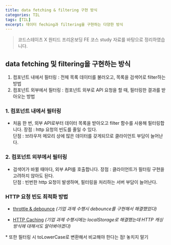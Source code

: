 ```yaml
---
title: data fetching & filtering 구현 방식
categories: TIL
tags: [TIL]
excerpt: 데이터 feching과 filtering을 구현하는 다양한 방식
---
```


> 코드스테이츠 X 원티드 프리온보딩 FE 코스 study 자료를 바탕으로 정리하였습니다.

## data fetching 및 filtering을 구현하는 방식

1. 컴포넌트 내에서 필터링 : 전체 목록 데이터를 불러오고, 목록을 검색어로 filter하는 방법
2. 컴포넌트 외부에서 필터링 : 컴포넌트 외부로 API 요청을 할 때, 필터링한 결과를 받아오는 방법

### 1. 컴포넌트 내에서 필터링

- 처음 한 번, 외부 API로부터 데이터 목록을 받아오고 filter 함수를 사용해 필터링합니다.
  장점 : http 요청의 빈도를 줄일 수 있다.  
  단점 : 브라우저 메모리 상에 많은 데이터를 갖게되므로 클라이언트 부담이 늘어난다.  

### 2. 컴포넌트 외부에서 필터링

- 검색어가 바뀔 때마다, 외부 API를 호출합니다.
  장점 : 클라이언트가 필터링 구현을 고려하지 않아도 된다.  
  단점 : 빈번한 http 요청이 발생하며, 필터링을 처리하는 서버 부담이 늘어난다.  

### HTTP 요청 빈도 최적화 방법

- [throttle & debounce](https://dev.to/edefritz/throttle-a-series-of-fetch-requests-in-javascript-ka9)
  _(기업 과제 수행시 debounce를 구현해서 해결했었다)_  

- [HTTP Caching](https://developer.mozilla.org/ko/docs/Web/HTTP/Caching)
  _(기업 과제 수행시에는 localStorage로 해결했는데 HTTP 캐싱 방식에 대해서도 알아봐야겠다)_  

\* 또한 필터링 시 toLowerCase로 변환해서 비교해야 한다는 점! 놓치지 말기  
